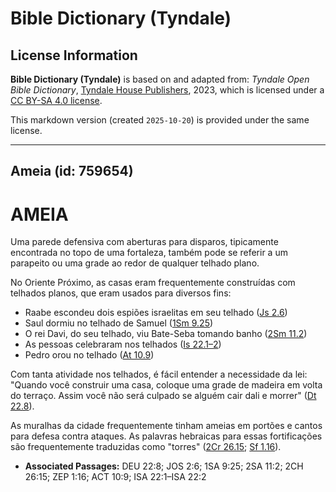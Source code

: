 # Bible Dictionary (Tyndale)

## License Information

**Bible Dictionary (Tyndale)** is based on and adapted from: _Tyndale Open Bible Dictionary_, [Tyndale House Publishers](https://tyndaleopenresources.com/), 2023, which is licensed under a [CC BY-SA 4.0 license](https://creativecommons.org/licenses/by-sa/4.0/legalcode.en).

This markdown version (created `2025-10-20`) is provided under the same license.



--------------------------------

## Ameia (id: 759654)

AMEIA
=====

Uma parede defensiva com aberturas para disparos, tipicamente encontrada no topo de uma fortaleza, também pode se referir a um parapeito ou uma grade ao redor de qualquer telhado plano.

No Oriente Próximo, as casas eram frequentemente construídas com telhados planos, que eram usados para diversos fins:

* Raabe escondeu dois espiões israelitas em seu telhado ([Js 2\.6](https://ref.ly/Josh2:6))
* Saul dormiu no telhado de Samuel ([1Sm 9\.25](https://ref.ly/1Sam9:25))
* O rei Davi, do seu telhado, viu Bate\-Seba tomando banho ([2Sm 11\.2](https://ref.ly/2Sam11:2))
* As pessoas celebraram nos telhados ([Is 22\.1–2](https://ref.ly/Isa22:1-Isa22:2))
* Pedro orou no telhado ([At 10\.9](https://ref.ly/Acts10:9))

Com tanta atividade nos telhados, é fácil entender a necessidade da lei: "Quando você construir uma casa, coloque uma grade de madeira em volta do terraço. Assim você não será culpado se alguém cair dali e morrer" ([Dt 22\.8](https://ref.ly/Deut22:8)).

As muralhas da cidade frequentemente tinham ameias em portões e cantos para defesa contra ataques. As palavras hebraicas para essas fortificações são frequentemente traduzidas como "torres" ([2Cr 26\.15](https://ref.ly/2Chr26:15); [Sf 1\.16](https://ref.ly/Zeph1:16)).

* **Associated Passages:** DEU 22:8; JOS 2:6; 1SA 9:25; 2SA 11:2; 2CH 26:15; ZEP 1:16; ACT 10:9; ISA 22:1–ISA 22:2

